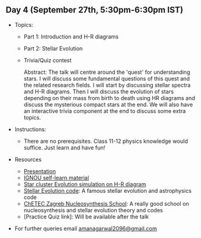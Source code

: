 ## Day 4 (September 27th, 5:30pm-6:30pm IST)
* Topics:
  * Part 1: Introduction and H-R diagrams
  * Part 2: Stellar Evolution
  * Trivia/Quiz contest
  
    Abstract: The talk will centre around the 'quest' for understanding stars. I will discuss some fundamental questions of this quest and the related research fields. I will start by discussing stellar spectra and H-R diagrams. Then I will discuss the evolution of stars depending on their mass from birth to death using HR diagrams and discuss the mysterious compact stars at the end. We will also have an interactive trivia component at the end to discuss some extra topics.
* Instructions:
  * There are no prerequisites. Class 11-12 physics knowledge would suffice. Just learn and have fun! 

* Resources
  * [Presentation](https://github.com/ssp5361/Mini-Astro-workshop/blob/master/Day-4/Stellar_Evolution_talk.pptx)
  * [IGNOU self-learn material](http://egyankosh.ac.in/handle/123456789/6049)
  * [Star cluster Evolution simulation on H-R diagram](https://www.youtube.com/watch?v=wbvgjzW3Xz0&ab_channel=Astronomy1101%3AFromPlanetstotheCosmosOnline)
  * [Stellar Evolution code](http://mesa.sourceforge.net/): A famous stellar evolution and astrophysics code
  * [ChETEC Zagreb Nucleosynthesis School](https://indico.cern.ch/event/937375/program): A really good school on nucleosynthesis and stellar evolution theory and codes
  * [Practice Quiz link]: Will be available after the talk
  
* For further queries email amanagarwal2096@gmail.com
